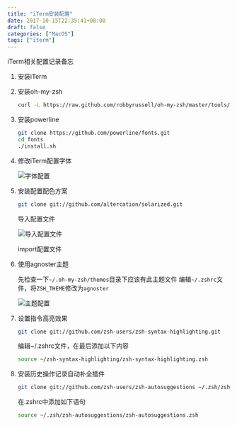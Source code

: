 ```yaml
---
title: "iTerm安装配置"
date: 2017-10-15T22:35:41+08:00
draft: false
categories: ["MacOS"]
tags: ["iterm"]
---
```


iTerm相关配置记录备忘
<!--more-->

1. 安装iTerm

2. 安装oh-my-zsh

    ``` sh
    curl -L https://raw.github.com/robbyrussell/oh-my-zsh/master/tools/install.sh | sh
    ```

3. 安装powerline

    ``` sh
    git clone https://github.com/powerline/fonts.git
    cd fonts
    ./install.sh
    ```

4. 修改iTerm配置字体

    ![字体配置](https://blog-1254016481.cos.ap-shanghai.myqcloud.com/字体配置.png)

5. 安装配置配色方案

    ``` sh
    git clone git://github.com/altercation/solarized.git
    ```

    导入配置文件

    ![导入配置文件](https://blog-1254016481.cos.ap-shanghai.myqcloud.com/导入配置文件.png)

    import配置文件

6. 使用agnoster主题

    先检查一下`~/.oh-my-zsh/themes`目录下应该有此主题文件
    编辑`~/.zshrc`文件，将`ZSH_THEME`修改为`agnoster`

    ![主题配置](https://blog-1254016481.cos.ap-shanghai.myqcloud.com/主题配置.png)

7. 设置指令高亮效果

    ``` sh
    git clone git://github.com/zsh-users/zsh-syntax-highlighting.git
    ```

    编辑~/.zshrc文件，在最后添加以下内容

    ``` sh
    source ~/zsh-syntax-highlighting/zsh-syntax-highlighting.zsh
    ```

8. 安装历史操作记录自动补全插件

    ``` sh
    git clone git://github.com/zsh-users/zsh-autosuggestions ~/.zsh/zsh-autosuggestions
    ```

    在.zshrc中添加如下语句

    ``` sh
    source ~/.zsh/zsh-autosuggestions/zsh-autosuggestions.zsh
    ```
